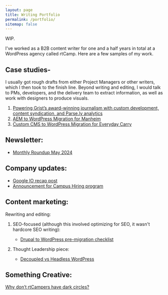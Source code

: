 ```yaml
---
layout: page
title: Writing Portfolio
permalink: /portfolio/
sitemap: false
---
```

WIP. 

I've worked as a B2B content writer for one and a half years in total at a WordPress agency called rtCamp. Here are a few  samples of my work.

## Case studies-

I usually got rough drafts from either Project Managers or other writers, which I then took to the finish line. Beyond writing and editing, I would talk to PMs, developers, and the delivery team to extract information, as well as work with designers to produce visuals.

1. [Powering Grist’s award-winning journalism with custom development, content syndication, and Parse.ly analytics](https://rtcamp.com/case-studies/grist-managed-wordpress/) 
2. [AEM to WordPress Migration for Manheim](https://rtcamp.com/case-studies/aem-to-wordpress-migration-for-manheim/)
3. [Custom CMS to WordPress Migration for Everyday Carry](https://rtcamp.com/case-studies/custom-cms-to-wordpress-migration-for-everyday-carry/)

## Newsletter: 
- [Monthly Roundup May 2024](https://rtcamp.com/blog/monthly-roundup-may-2024/) 

## Company updates:
- [Google IO recap post](https://rtcamp.com/blog/google-io-2024-recap/) 
- [Announcement for Campus Hiring program](https://rtcamp.com/blog/campus-hiring-2024/) 

## Content marketing:
Rewriting and editing: 

1. SEO-focused (although this involved optimizing for SEO, it wasn't hardcore SEO writing):
   - [Drupal to WordPress pre-migration checklist](https://rtcamp.com/blog/drupal-to-wordpress-pre-migration-checklist/) 

2. Thought Leadership piece:
   - [Decoupled vs Headless WordPress](https://rtcamp.com/blog/decoupled-vs-headless-wordpress/) 

## Something Creative:
[Why don’t rtCampers have dark circles?](https://rtcamp.com/blog/why-dont-rtcampers-have-dark-circles/) 